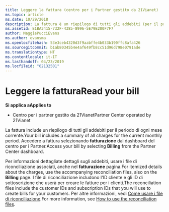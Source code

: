 ```yaml
---
title: Leggere la fattura (centro per i Partner gestito da 21Vianet)
ms.topic: article
ms.date: 10/29/2018
description: La fattura è un riepilogo di tutti gli addebiti (per il programma, i prodotti e i clienti) per il periodo mensile corrente. Accedere la fattura dal portale Centro per i Partner del Dashboard.
ms.assetid: E1BA3415-732F-4385-8996-5E79E200F7F7
author: MaggiePucciEvans
ms.author: evansma
ms.openlocfilehash: 53e3ceb4320d3f9aabffe4b033b190ffc8afa426
ms.sourcegitcommit: b1ab80345b4e4af649fb8cc51d96d798e0791ade
ms.translationtype: HT
ms.contentlocale: it-IT
ms.lasthandoff: 04/23/2019
ms.locfileid: "62132501"
---
```

# <a name="read-your-bill"></a><span data-ttu-id="e7c88-104">Leggere la fattura</span><span class="sxs-lookup"><span data-stu-id="e7c88-104">Read your bill</span></span>

<span data-ttu-id="e7c88-105">**Si applica a**</span><span class="sxs-lookup"><span data-stu-id="e7c88-105">**Applies to**</span></span>

-   <span data-ttu-id="e7c88-106">Centro per i partner gestito da 21Vianet</span><span class="sxs-lookup"><span data-stu-id="e7c88-106">Partner Center operated by 21Vianet</span></span>


<span data-ttu-id="e7c88-107">La fattura include un riepilogo di tutti gli addebiti per il periodo di ogni mese corrente.</span><span class="sxs-lookup"><span data-stu-id="e7c88-107">Your bill includes a summary of all charges for the current monthly period.</span></span> <span data-ttu-id="e7c88-108">Accedere a fattura selezionando **fatturazione** dal dashboard del centro per i Partner.</span><span class="sxs-lookup"><span data-stu-id="e7c88-108">Access your bill by selecting **Billing** from the Partner Center dashboard.</span></span>

<span data-ttu-id="e7c88-109">Per informazioni dettagliate dettagli sugli addebiti, usare i file di riconciliazione associati, anche nel **fatturazione** pagina.</span><span class="sxs-lookup"><span data-stu-id="e7c88-109">For itemized details about the charges, use the accompanying reconciliation files, also on the **Billing** page.</span></span> <span data-ttu-id="e7c88-110">I file di riconciliazione includono l'ID cliente e gli ID di sottoscrizione che userà per creare le fatture per i clienti.</span><span class="sxs-lookup"><span data-stu-id="e7c88-110">The reconciliation files include the customer IDs and subscription IDs that you will use to create bills for your customers.</span></span> <span data-ttu-id="e7c88-111">Per altre informazioni, vedi [Come usare i file di riconciliazione](use-the-reconciliation-files.md).</span><span class="sxs-lookup"><span data-stu-id="e7c88-111">For more information, see [How to use the reconciliation files](use-the-reconciliation-files.md).</span></span>


 

 

 




